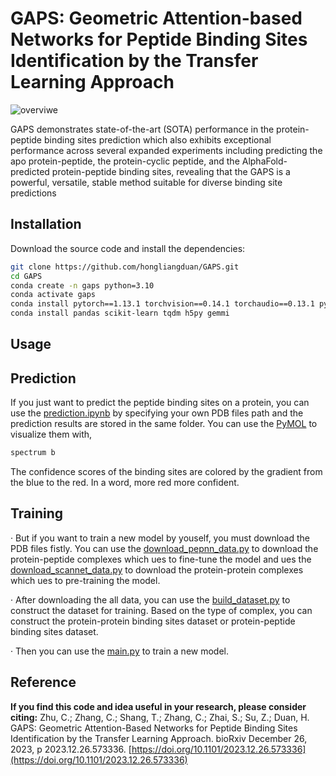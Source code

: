 # GAPS: Geometric Attention-based Networks for Peptide Binding Sites Identification by the Transfer Learning Approach

![overviwe](util/overview.png)

GAPS demonstrates state-of-the-art (SOTA) performance in the protein-peptide binding sites prediction which also exhibits exceptional performance across several expanded experiments including predicting the apo protein-peptide, the protein-cyclic peptide, and the AlphaFold-predicted protein-peptide binding sites, revealing that the GAPS is a powerful, versatile, stable method suitable for diverse binding site predictions

## Installation

Download the source code and install the dependencies:

```bash
git clone https://github.com/hongliangduan/GAPS.git
cd GAPS
conda create -n gaps python=3.10
conda activate gaps
conda install pytorch==1.13.1 torchvision==0.14.1 torchaudio==0.13.1 pytorch-cuda=11.7 -c pytorch -c nvidia
conda install pandas scikit-learn tqdm h5py gemmi 
```

## Usage

## Prediction

If you just want to predict the peptide binding sites on a protein, you can use the [prediction.ipynb](prediction.ipynb) by specifying your own PDB files path and the prediction results are stored in the same folder. You can use the [PyMOL](https://pymol.org) to visualize them with,

```bash
spectrum b
```

The confidence scores of the binding sites are colored by the gradient from the blue to the red. In a word, more red more confident.

## Training

· But if you want to train a new model by youself, you must download the PDB files fistly. You can use the [download_pepnn_data.py](download_pepnn_data.py) to download the protein-peptide complexes which ues to fine-tune the model and ues the [download_scannet_data.py](download_scannet_data.py) to download the protein-protein complexes which ues to pre-training the model.

· After downloading the all data, you can use the [build_dataset.py](build_dataset.py) to construct the dataset for training. Based on the type of complex, you can construct the protein-protein binding sites dataset or protein-peptide binding sites dataset.

· Then you can use the [main.py](main.py) to train a new model.

## Reference

**If you find this code and idea useful in your research, please consider citing:**
Zhu, C.; Zhang, C.; Shang, T.; Zhang, C.; Zhai, S.; Su, Z.; Duan, H. GAPS: Geometric Attention-Based Networks for Peptide Binding Sites Identification by the Transfer Learning Approach. bioRxiv December 26, 2023, p 2023.12.26.573336. [https://doi.org/10.1101/2023.12.26.573336](https://doi.org/10.1101/2023.12.26.573336)
